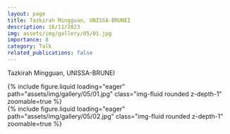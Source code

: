 ```yaml
---
layout: page
title: Tazkirah Mingguan, UNISSA-BRUNEI
description: 16/11/2023
img: assets/img/gallery/05/01.jpg
importance: 8
category: Talk
related_publications: false
---
```


<p class="distill-post-title">Tazkirah Mingguan, UNISSA-BRUNEI</p>

<div class="row mt-3">
    <div class="col-sm mt-3 mt-md-0">
        {% include figure.liquid loading="eager" path="assets/img/gallery/05/01.jpg" class="img-fluid rounded z-depth-1" zoomable=true %}
    </div>
    <div class="col-sm mt-3 mt-md-0">
        {% include figure.liquid loading="eager" path="assets/img/gallery/05/02.jpg" class="img-fluid rounded z-depth-1" zoomable=true %}
    </div>
</div>
